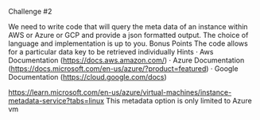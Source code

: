 Challenge #2



We need to write code that will query the meta data of an instance within AWS or Azure or GCP
and provide a json formatted output.
The choice of language and implementation is up to you.
Bonus Points
The code allows for a particular data key to be retrieved individually
Hints
· Aws Documentation (https://docs.aws.amazon.com/)
· Azure Documentation (https://docs.microsoft.com/en-us/azure/?product=featured)
· Google Documentation (https://cloud.google.com/docs)



https://learn.microsoft.com/en-us/azure/virtual-machines/instance-metadata-service?tabs=linux
This metadata option is only limited to Azure vm
